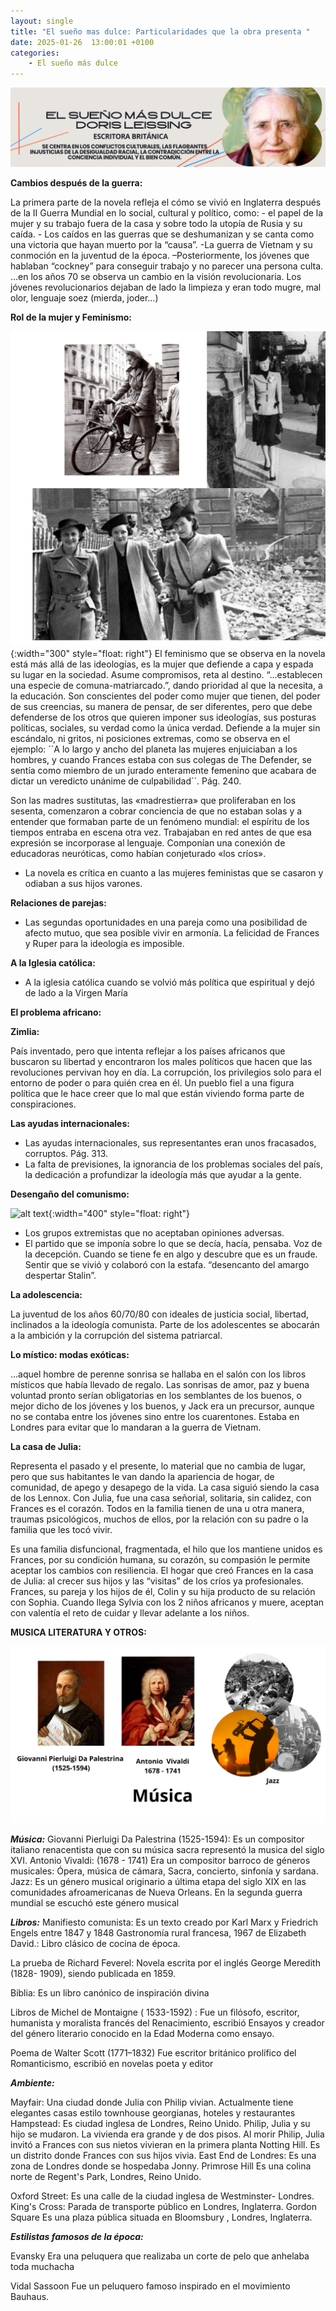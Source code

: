 ```yaml
---
layout: single
title: "El sueño mas dulce: Particularidades que la obra presenta "
date: 2025-01-26  13:00:01 +0100
categories: 
    - El sueño más dulce
---
```

![alt text](</assets/img/banner doris lessing.png>)


**Cambios después de la guerra:** 

   
La primera parte de la novela refleja el cómo se vivió en Inglaterra después de la II Guerra Mundial en lo social, cultural y político, como: - el papel de la mujer y su trabajo fuera de la casa y sobre todo la utopía de Rusia y su caída. - Los caídos en las guerras que se deshumanizan y se canta como una victoria que hayan muerto por la “causa”.  -La guerra de Vietnam y su conmoción en la juventud de la época. –Posteriormente, los jóvenes que hablaban “cockney” para conseguir trabajo y no parecer una persona culta. …en los años 70 se observa un cambio en la visión revolucionaria. Los jóvenes revolucionarios dejaban de lado la limpieza y eran todo mugre, mal olor, lenguaje soez (mierda, joder…)

**Rol de la mujer y Feminismo:**

![alt text](</assets/img/Rol de la mujer y Feminismo.png>){:width="300" style="float: right"}
El feminismo que se observa en la novela está más allá de las ideologías, es la mujer que defiende a capa y espada su lugar en la sociedad. Asume compromisos, reta al destino. “…establecen una especie de comuna-matriarcado.”, dando prioridad al que la necesita, a la educación. Son conscientes del poder como mujer que tienen, del poder de sus creencias, su manera de pensar, de ser diferentes, pero que debe defenderse de los otros que quieren imponer sus ideologías, sus posturas políticas, sociales, su verdad como la única verdad. Defiende a la mujer sin escándalo, ni gritos, ni posiciones extremas, como se observa en el ejemplo:   ´´A lo largo y ancho del planeta las mujeres enjuiciaban a los hombres, y cuando Frances estaba con sus colegas de The Defender, se sentía como miembro de un jurado enteramente femenino que acabara de dictar un veredicto unánime de culpabilidad´´.   Pág. 240.


Son las madres sustitutas, las «madrestierra» que proliferaban
en los sesenta, comenzaron a cobrar conciencia de que no estaban solas y a entender que formaban parte de un fenómeno mundial: el espíritu de los
tiempos entraba en escena otra vez. Trabajaban en red antes de que esa
expresión se incorporase al lenguaje. Componían una conexión de educadoras  neuróticas, como habían conjeturado «los críos». 

-	La novela es crítica en cuanto a  las mujeres feministas que se casaron y odiaban a sus hijos varones.

**Relaciones de parejas:**

-	Las segundas oportunidades en una pareja como una posibilidad de afecto mutuo, que sea posible vivir en armonía. La felicidad de Frances y Ruper para la ideología es imposible.

**A la Iglesia católica:**

-	A la iglesia católica cuando se volvió más política que espiritual y dejó de lado a la Virgen María

**El problema africano:**

**Zimlia:**

País inventado, pero que intenta reflejar a los países africanos que buscaron su libertad y encontraron los males políticos que hacen que las revoluciones pervivan hoy en día. La corrupción, los privilegios solo para el entorno de poder o para quién crea en él. Un pueblo fiel a una figura política que le hace creer que lo mal que están viviendo forma parte de conspiraciones.

**Las ayudas internacionales:**

-	Las ayudas internacionales, sus representantes eran unos fracasados, corruptos.   Pág. 313. 
-	La falta de previsiones, la ignorancia de los problemas sociales del país, la dedicación a profundizar la ideología más que ayudar a la gente.

**Desengaño del comunismo:**

![alt text](</assets/img/desengaño del comunismo.png>){:width="400" style="float: right"}

- Los grupos extremistas que no aceptaban opiniones adversas.
- El partido que se imponía sobre lo que se decía, hacía, pensaba.
Voz de la decepción. Cuando se tiene fe en algo y descubre que es un fraude.  Sentir que se vivió y colaboró con la estafa. “desencanto del amargo despertar Stalin”.

**La adolescencia:**

La juventud de los años 60/70/80 con ideales de justicia social, libertad, inclinados a la ideología comunista.
Parte de los adolescentes se abocarán a la ambición y la corrupción del sistema patriarcal. 

**Lo místico: modas exóticas:**

…aquel hombre de perenne sonrisa se hallaba en el salón con los libros místicos que había llevado de regalo. Las sonrisas de amor, paz y buena voluntad pronto serían obligatorias en los semblantes de los buenos,
o mejor dicho de los jóvenes y los buenos, y Jack era un precursor, aunque
no se contaba entre los jóvenes sino entre los cuarentones. Estaba en
Londres para evitar que lo mandaran a la guerra de Vietnam.

**La casa de Julia:**

Representa el pasado y el presente, lo material que no cambia de lugar, pero que sus habitantes le van dando la apariencia de hogar, de comunidad, de apego y desapego de la vida. La casa siguió siendo la casa de los Lennox. Con Julia, fue una casa señorial, solitaria, sin calidez,  con Frances es el corazón. Todos en la familia tienen de una u otra manera, traumas psicológicos, muchos de ellos, por la relación con su padre o la familia que les tocó vivir. 


Es una familia disfuncional, fragmentada, el hilo que los mantiene unidos es Frances, por su condición humana, su corazón, su compasión le permite aceptar los cambios con resiliencia.
El hogar que creó Frances en la casa de Julia: al crecer sus hijos  y las “visitas” de los críos  ya profesionales. Frances, su pareja y los hijos de él, Colin y su hija producto de su relación con Sophia. Cuando llega Sylvia con los 2 niños africanos y muere, aceptan con valentía el reto de cuidar y llevar adelante a los niños. 

**MUSICA  LITERATURA Y OTROS:**

![alt text](</assets/img/musica.png>)

***Música:***
Giovanni Pierluigi Da Palestrina (1525-1594):
Es un compositor   italiano renacentista que con su música sacra representó la musica del siglo XVI.
Antonio Vivaldi: (1678 - 1741)
Era un compositor barroco de géneros musicales: Ópera, música de cámara, Sacra, concierto, sinfonía y sardana.
Jazz:
Es un género musical originario a última etapa del siglo XIX en las comunidades afroamericanas de Nueva Orleans. En la segunda guerra mundial se escuchó este género musical

***Libros:***
Manifiesto comunista:
Es un texto creado por  Karl Marx y Friedrich Engels  entre 1847 y 1848
Gastronomía rural francesa, 1967 de Elizabeth David.: 
Libro clásico de cocina de época.

La prueba de Richard Feverel:
Novela escrita por el  inglés George Meredith (1828- 1909), siendo publicada  en 1859.

Biblia:
Es un libro canónico de inspiración divina

Libros de Michel de Montaigne ( 1533-1592) :
Fue un filósofo, escritor, humanista y moralista francés del Renacimiento, escribió Ensayos y creador del género literario conocido en la Edad Moderna como ensayo.

Poema de Walter Scott (1771–1832)
Fue escritor británico prolífico del Romanticismo, escribió en novelas poeta y editor

***Ambiente:***

Mayfair: 
Una ciudad donde Julia con Philip vivian. Actualmente tiene elegantes casas estilo townhouse georgianas, hoteles y restaurantes 
Hampstead:
Es ciudad inglesa de Londres, Reino Unido.  Philip, Julia  y su hijo se mudaron. La vivienda era grande y de dos pisos. Al morir Philip, Julia invitó a Frances con sus nietos vivieran en la primera planta 
Notting Hill.
Es un distrito donde Frances con sus hijos vivia.
East End de Londres:
Es una zona de  Londres donde se hospedaba Jonny.
Primrose Hill
Es una colina  norte de Regent's Park, Londres, Reino Unido.

Oxford Street:
Es una calle de la ciudad  inglesa de  Westminster- Londres.
King's Cross:
Parada de transporte público en Londres, Inglaterra.
Gordon Square
Es una plaza pública situada en Bloomsbury , Londres, Inglaterra.

***Estilistas famosos de la época:***


Evansky 
Era una peluquera  que realizaba un corte de pelo que anhelaba toda muchacha 

Vidal Sassoon
Fue un peluquero famoso inspirado en el movimiento Bauhaus.





